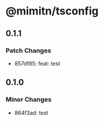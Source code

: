 # @mimitn/tsconfig

## 0.1.1

### Patch Changes

- 857df85: feat: test

## 0.1.0

### Minor Changes

- 864f3ad: test
